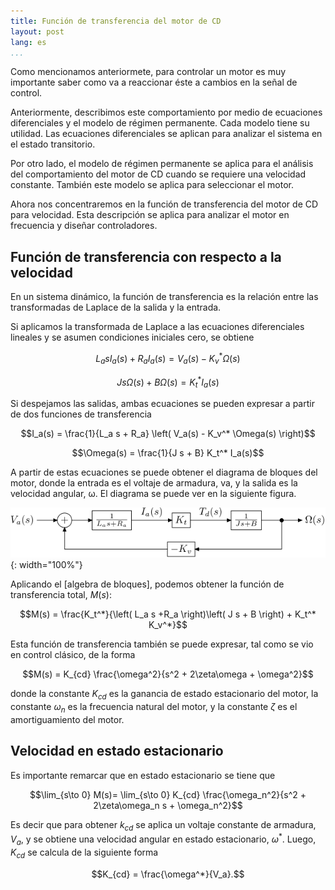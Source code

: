 ```yaml
---
title: Función de transferencia del motor de CD
layout: post
lang: es
...
```


Como mencionamos anteriormete, para controlar un motor es muy importante saber
como va a reaccionar éste a cambios en la señal de control.

Anteriormente, describimos este comportamiento por medio de ecuaciones
diferenciales y el modelo de régimen permanente. Cada modelo tiene su utilidad.
Las ecuaciones diferenciales se aplican para analizar el sistema en el estado
transitorio.

Por otro lado, el modelo de régimen permanente se aplica para el análisis del
comportamiento del motor de CD cuando se requiere una velocidad constante.
También este modelo se aplica para seleccionar el motor.
 
Ahora nos concentraremos en la función de transferencia del motor de CD para
velocidad. Esta descripción se aplica para analizar el motor en frecuencia y
diseñar controladores.

## Función de transferencia con respecto a la velocidad

En un sistema dinámico, la función de transferencia es la relación entre las
transformadas de Laplace de la salida y la entrada.

Si aplicamos la transformada de Laplace a las ecuaciones diferenciales lineales
y se asumen condiciones iniciales cero, se obtiene

$$L_a s I_a(s) + R_a I_a(s) = V_a(s) - K_v^* \Omega(s)$$

$$J s\Omega(s) + B\Omega(s) = K_t^* I_a(s)$$

Si despejamos las salidas, ambas ecuaciones se pueden expresar a partir de dos
funciones de transferencia

$$I_a(s) = \frac{1}{L_a s + R_a} \left( V_a(s) - K_v^* \Omega(s) \right)$$

$$\Omega(s) = \frac{1}{J s + B} K_t^* I_a(s)$$

A partir de estas ecuaciones se puede obtener el diagrama de bloques del motor,
donde la entrada es el voltaje de armadura, va, y la salida es la velocidad
angular, ω. El diagrama se puede ver en la siguiente figura.

![Diagrama de bloques de un motor de CD](../images/modelo-motor-cd-velocidad-1.svg){: width="100%"}

Aplicando el [algebra de bloques], podemos obtener la función de transferencia
total, $M(s)$:

$$M(s) = \frac{K_t^*}{\left( L_a s +R_a \right)\left( J s + B \right) + K_t^* K_v^*}$$

Esta función de transferencia también se puede expresar, tal como se vio en
control clásico, de la forma

$$M(s) = K_{cd} \frac{\omega^2}{s^2 + 2\zeta\omega + \omega^2}$$

donde la constante $K_{cd}$ es la ganancia de estado estacionario del motor, la
constante $\omega_n$ es la frecuencia natural del motor, y la constante $\zeta$
es el amortiguamiento del motor.

## Velocidad en estado estacionario

Es importante remarcar que en estado estacionario se tiene que

$$\lim_{s\to 0} M(s)= \lim_{s\to 0} K_{cd} \frac{\omega_n^2}{s^2 + 2\zeta\omega_n s + \omega_n^2}$$

Es decir que para obtener $k_{cd}$ se aplica un voltaje constante de armadura, $V_a$, y
se obtiene una velocidad angular en estado estacionario, $\omega^*$. Luego, $K_{cd}$ se
calcula de la siguiente forma

$$K_{cd} = \frac{\omega^*}{V_a}.$$

